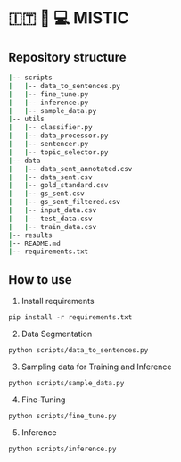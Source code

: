 # :it: :hospital: :computer: MISTIC


## Repository structure 

```bash
|-- scripts
|   |-- data_to_sentences.py
|   |-- fine_tune.py
|   |-- inference.py
|   |-- sample_data.py
|-- utils
|   |-- classifier.py
|   |-- data_processor.py
|   |-- sentencer.py
|   |-- topic_selector.py
|-- data
|   |-- data_sent_annotated.csv
|   |-- data_sent.csv
|   |-- gold_standard.csv
|   |-- gs_sent.csv
|   |-- gs_sent_filtered.csv
|   |-- input_data.csv
|   |-- test_data.csv
|   |-- train_data.csv
|-- results
|-- README.md
|-- requirements.txt
```

## How to use

1. Install requirements

```
pip install -r requirements.txt
```

2. Data Segmentation

```
python scripts/data_to_sentences.py
```

3. Sampling data for Training and Inference

```
python scripts/sample_data.py
```

4. Fine-Tuning

```
python scripts/fine_tune.py
```
5. Inference

```
python scripts/inference.py
```




